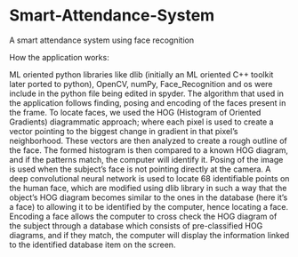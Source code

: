 # Smart-Attendance-System
A smart attendance system using face recognition

How the application works:

ML oriented python libraries like dlib (initially an ML oriented C++ toolkit later ported to python), OpenCV, numPy, Face_Recognition and os were include in the python file being edited in spyder. The algorithm that used in the application follows finding, posing and encoding of the faces present in the frame.
To locate faces, we used the HOG (Histogram of Oriented Gradients) diagrammatic approach; where each pixel is used to create a vector pointing to the biggest change in gradient in that pixel’s neighborhood. These vectors are then analyzed to create a rough outline of the face. The formed histogram is then compared to a known HOG diagram, and if the patterns match, the computer will identify it.
Posing of the image is used when the subject’s face is not pointing directly at the camera. A deep convolutional neural network is used to locate 68 identifiable points on the human face, which are modified using dlib library in such a way that the object’s HOG diagram becomes similar to the ones in the database (here it’s a face) to allowing it to be identified by the computer, hence locating a face.
Encoding a face allows the computer to cross check the HOG diagram of the subject through a database which consists of pre-classified HOG diagrams, and if they match, the computer will display the information linked to the identified database item on the screen.

